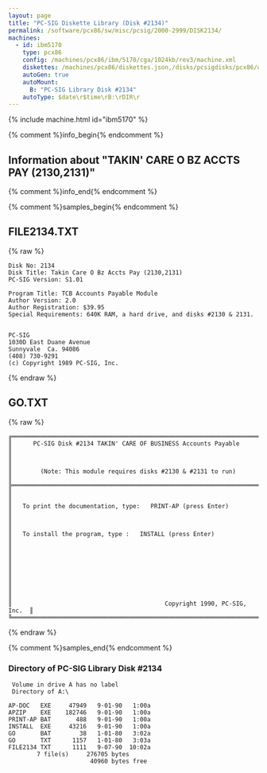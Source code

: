 ```yaml
---
layout: page
title: "PC-SIG Diskette Library (Disk #2134)"
permalink: /software/pcx86/sw/misc/pcsig/2000-2999/DISK2134/
machines:
  - id: ibm5170
    type: pcx86
    config: /machines/pcx86/ibm/5170/cga/1024kb/rev3/machine.xml
    diskettes: /machines/pcx86/diskettes.json,/disks/pcsigdisks/pcx86/diskettes.json
    autoGen: true
    autoMount:
      B: "PC-SIG Library Disk #2134"
    autoType: $date\r$time\rB:\rDIR\r
---
```


{% include machine.html id="ibm5170" %}

{% comment %}info_begin{% endcomment %}

## Information about "TAKIN' CARE O BZ ACCTS PAY (2130,2131)"

{% comment %}info_end{% endcomment %}

{% comment %}samples_begin{% endcomment %}

## FILE2134.TXT

{% raw %}
```
Disk No: 2134                                                           
Disk Title: Takin Care O Bz Accts Pay (2130,2131)                       
PC-SIG Version: S1.01                                                   
                                                                        
Program Title: TCB Accounts Payable Module                              
Author Version: 2.0                                                     
Author Registration: $39.95                                             
Special Requirements: 640K RAM, a hard drive, and disks #2130 & 2131.   
                                                                        
                                                                        
PC-SIG                                                                  
1030D East Duane Avenue                                                 
Sunnyvale  Ca. 94086                                                    
(408) 730-9291                                                          
(c) Copyright 1989 PC-SIG, Inc.                                         
```
{% endraw %}

## GO.TXT

{% raw %}
```
╔═════════════════════════════════════════════════════════════════════════╗
║      PC-SIG Disk #2134 TAKIN' CARE OF BUSINESS Accounts Payable         ║
║                                                                         ║
║        (Note: This module requires disks #2130 & #2131 to run)          ║
╠═════════════════════════════════════════════════════════════════════════╣
║                                                                         ║
║   To print the documentation, type:   PRINT-AP (press Enter)            ║ 
║                                                                         ║
║   To install the program, type :   INSTALL (press Enter)                ║
║                                                                         ║
║                                                                         ║
║                                                                         ║
║                                                                         ║
║                                           Copyright 1990, PC-SIG, Inc.  ║
╚═════════════════════════════════════════════════════════════════════════╝
```
{% endraw %}

{% comment %}samples_end{% endcomment %}

### Directory of PC-SIG Library Disk #2134

     Volume in drive A has no label
     Directory of A:\

    AP-DOC   EXE     47949   9-01-90   1:00a
    APZIP    EXE    182746   9-01-90   1:00a
    PRINT-AP BAT       488   9-01-90   1:00a
    INSTALL  EXE     43216   9-01-90   1:00a
    GO       BAT        38   1-01-80   3:02a
    GO       TXT      1157   1-01-80   3:03a
    FILE2134 TXT      1111   9-07-90  10:02a
            7 file(s)     276705 bytes
                           40960 bytes free
